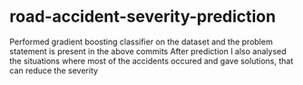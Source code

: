 # road-accident-severity-prediction
Performed gradient boosting classifier on the dataset and the problem statement is present in the above commits
After prediction I also analysed the situations where most of the accidents occured and gave solutions, that can reduce the severity

